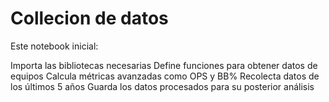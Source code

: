 # Collecion de datos
Este notebook inicial:

Importa las bibliotecas necesarias
Define funciones para obtener datos de equipos
Calcula métricas avanzadas como OPS y BB%
Recolecta datos de los últimos 5 años
Guarda los datos procesados para su posterior análisis
